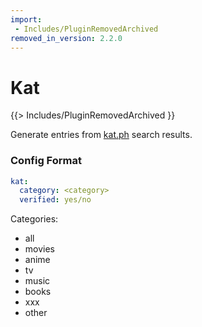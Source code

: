 ```yaml
---
import:
 - Includes/PluginRemovedArchived
removed_in_version: 2.2.0
---
```

# Kat
{{> Includes/PluginRemovedArchived }}

Generate entries from [kat.ph](http://kat.ph) search results.		

### Config Format
```yaml
kat:
  category: <category>
  verified: yes/no
```


Categories:
- all
- movies
- anime
- tv
- music
- books
- xxx
- other